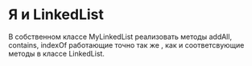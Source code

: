 # Я и LinkedList
В собственном классе MyLinkedList реализовать методы addAll, contains, indexOf работающие точно так же , как и соответсвующие методы в классе LinkedList.